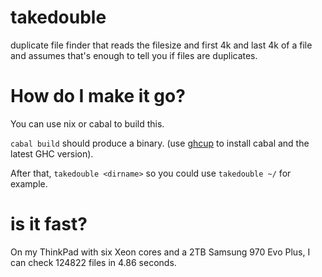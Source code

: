 # takedouble
duplicate file finder that reads the filesize and first 4k and last 4k of a file and assumes that's enough to tell you if files are duplicates.

# How do I make it go?
You can use nix or cabal to build this.

`cabal build` should produce a binary. (use [ghcup](https://www.haskell.org/ghcup/) to install cabal and the latest GHC version).

After that, `takedouble <dirname>` so you could use `takedouble ~/` for example.

# is it fast?

On my ThinkPad with six Xeon cores and a 2TB Samsung 970 Evo Plus,  I can check 124822 files in 4.86 seconds.
